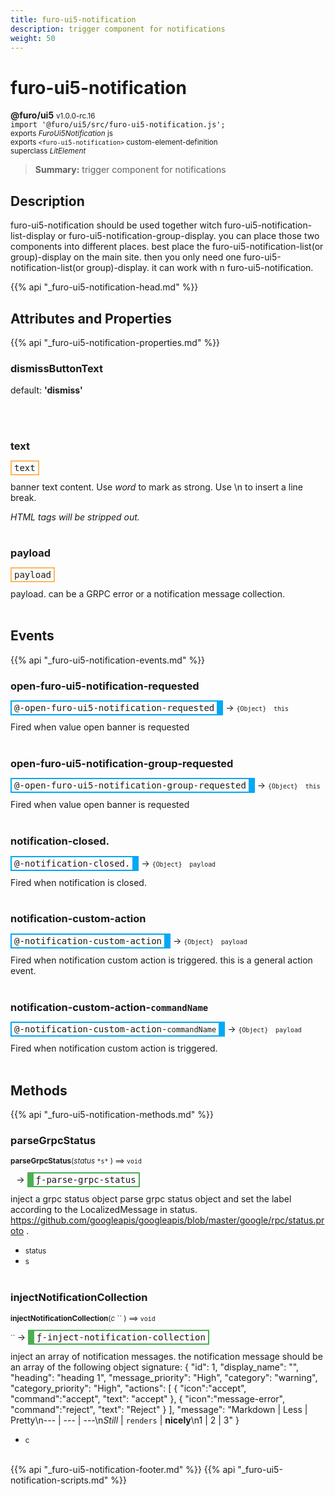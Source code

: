 ```yaml
---
title: furo-ui5-notification
description: trigger component for notifications
weight: 50
---
```


# furo-ui5-notification
**@furo/ui5** <small>v1.0.0-rc.16</small>
<br>`import '@furo/ui5/src/furo-ui5-notification.js';`<small>
<br>exports *FuroUi5Notification* js
<br>exports `<furo-ui5-notification>` custom-element-definition
<br>superclass *LitElement*</small>

> **Summary:** trigger component for notifications

## Description

furo-ui5-notification should be used together witch furo-ui5-notification-list-display or furo-ui5-notification-group-display. you can place those two components into different places.
best place the furo-ui5-notification-list(or group)-display on the main site. then you only need one furo-ui5-notification-list(or group)-display. it can work with n furo-ui5-notification.

{{% api "_furo-ui5-notification-head.md" %}}

## Attributes and Properties
{{% api "_furo-ui5-notification-properties.md" %}}









### **dismissButtonText**
default: **&#39;dismiss&#39;**</small>


<br><br>

### **text**

<span  style="border-width:2px; border-style: solid;border-color:  rgb(255, 182, 91);font-family:monospace; padding:2px 4px;">text</span>
</small>

banner text content. Use *word* to mark as strong. Use \n to insert a line break.

*HTML tags will be stripped out.*
<br><br>

### **payload**

<span  style="border-width:2px; border-style: solid;border-color:  rgb(255, 182, 91);font-family:monospace; padding:2px 4px;">payload</span>
</small>

payload. can be a GRPC error or a notification message collection.
<br><br>

## Events
{{% api "_furo-ui5-notification-events.md" %}}

### **open-furo-ui5-notification-requested**
<span  style="border-width:2px 10px 2px 2px; border-style: solid;border-color:  rgb(2, 168, 244);font-family:monospace; padding:2px 4px;">@-open-furo-ui5-notification-requested</span>
→ <small>`{Object}  this`</small>

 Fired when value open banner is requested
<br><br>
### **open-furo-ui5-notification-group-requested**
<span  style="border-width:2px 10px 2px 2px; border-style: solid;border-color:  rgb(2, 168, 244);font-family:monospace; padding:2px 4px;">@-open-furo-ui5-notification-group-requested</span>
→ <small>`{Object}  this`</small>

 Fired when value open banner is requested
<br><br>
### **notification-closed.**
<span  style="border-width:2px 10px 2px 2px; border-style: solid;border-color:  rgb(2, 168, 244);font-family:monospace; padding:2px 4px;">@-notification-closed.</span>
→ <small>`{Object}  payload`</small>

 Fired when notification is closed.
<br><br>
### **notification-custom-action**
<span  style="border-width:2px 10px 2px 2px; border-style: solid;border-color:  rgb(2, 168, 244);font-family:monospace; padding:2px 4px;">@-notification-custom-action</span>
→ <small>`{Object}  payload`</small>

 Fired when notification custom action is triggered. this is a general action event.
<br><br>
### **notification-custom-action-`commandName`**
<span  style="border-width:2px 10px 2px 2px; border-style: solid;border-color:  rgb(2, 168, 244);font-family:monospace; padding:2px 4px;">@-notification-custom-action-`commandName`</span>
→ <small>`{Object}  payload`</small>

 Fired when notification custom action is triggered.
<br><br>

## Methods
{{% api "_furo-ui5-notification-methods.md" %}}






### **parseGrpcStatus**
<small>**parseGrpcStatus**(*status* `` *s* `` ) ⟹ `void`</small>

<small>`` `` </small> →
<span  style="border-width:2px 2px 2px 10px; border-style: solid;border-color:  rgb(76, 175, 80);font-family:monospace; padding:2px 4px;">ƒ-parse-grpc-status</span>

inject a grpc status object
parse grpc status object and set the label according to the LocalizedMessage in status.
https://github.com/googleapis/googleapis/blob/master/google/rpc/status.proto .

- <small>status </small>
- <small>s </small>
<br><br>

### **injectNotificationCollection**
<small>**injectNotificationCollection**(*c* `` ) ⟹ `void`</small>

<small>`` </small> →
<span  style="border-width:2px 2px 2px 10px; border-style: solid;border-color:  rgb(76, 175, 80);font-family:monospace; padding:2px 4px;">ƒ-inject-notification-collection</span>

inject an array of notification messages.
the notification message should be an array of the following object signature:
{
 "id": 1,
 "display_name": "",
 "heading": "heading 1",
 "message_priority": "High",
 "category": "warning",
 "category_priority": "High",
 "actions": [
   {
     "icon":"accept",
     "command":"accept",
     "text": "accept"
   },
   {
     "icon":"message-error",
     "command":"reject",
     "text": "Reject"
   }
 ],
 "message": "Markdown | Less | Pretty\n--- | --- | ---\n*Still* | `renders` | **nicely**\n1 | 2 | 3"
}

- <small>c </small>
<br><br>








{{% api "_furo-ui5-notification-footer.md" %}}
{{% api "_furo-ui5-notification-scripts.md" %}}
